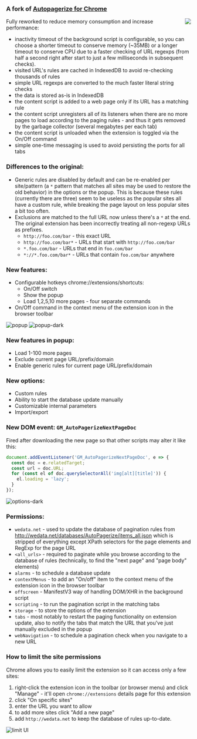 ### A fork of [Autopagerize for Chrome](https://github.com/swdyh/autopagerize_for_chrome)

<img align="right" src="https://i.imgur.com/6wWETeo.png">

Fully reworked to reduce memory consumption and increase performance:

* inactivity timeout of the background script is configurable, so you can choose a shorter timeout to conserve memory (~35MB) or a longer timeout to conserve CPU due to a faster checking of URL regexps (from half a second right after start to just a few milliseconds in subsequent checks).
* visited URL's rules are cached in IndexedDB to avoid re-checking thousands of rules
* simple URL regexps are converted to the much faster literal string checks
* the data is stored as-is in IndexedDB
* the content script is added to a web page only if its URL has a matching rule
* the content script unregisters all of its listeners when there are no more pages to load according to the paging rules - and thus it gets removed by the garbage collector (several megabytes per each tab)
* the content script is unloaded when the extension is toggled via the On/Off command
* simple one-time messaging is used to avoid persisting the ports for all tabs

### Differences to the original:

* Generic rules are disabled by default and can be re-enabled per site/pattern (a `*` pattern that matches all sites may be used to restore the old behavior) in the options or the popup. This is because these rules (currently there are three) seem to be useless as the popular sites all have a custom rule, while breaking the page layout on less popular sites a bit too often.
* Exclusions are matched to the full URL now unless there's a `*` at the end. The original extension has been incorrectly treating all non-regexp URLs as prefixes.
  * `http://foo.com/bar` - this exact URL
  * `http://foo.com/bar*` - URLs that start with `http://foo.com/bar`
  * `*.foo.com/bar` - URLs that end in `foo.com/bar`
  * `*://*.foo.com/bar*` - URLs that contain `foo.com/bar` anywhere

### New features:

* Configurable hotkeys chrome://extensions/shortcuts:
  * On/Off switch
  * Show the popup
  * Load 1,2,5,10 more pages - four separate commands
* On/Off command in the context menu of the extension icon in the browser toolbar

![popup](https://i.imgur.com/8tqVUxs.png) ![popup-dark](https://i.imgur.com/aV2cyw8.png)

### New features in popup:

* Load 1-100 more pages
* Exclude current page URL/prefix/domain
* Enable generic rules for current page URL/prefix/domain

### New options:

* Custom rules
* Ability to start the database update manually
* Customizable internal parameters
* Import/export

### New DOM event: `GM_AutoPagerizeNextPageDoc`

Fired after downloading the new page so that other scripts may alter it like this:
```js
document.addEventListener('GM_AutoPagerizeNextPageDoc', e => {
  const doc = e.relatedTarget;
  const url = doc.URL;
  for (const el of doc.querySelectorAll('img[alt][title]')) {
    el.loading = 'lazy';
  }
});
```

![options-dark](https://i.imgur.com/4GNQkYw.png)

### Permissions:

* `wedata.net` - used to update the database of pagination rules from http://wedata.net/databases/AutoPagerize/items_all.json which is stripped of everything except XPath selectors for the page elements and RegExp for the page URL
* `<all_urls>` - required to paginate while you browse according to the database of rules (technically, to find the "next page" and "page body" elements)
* `alarms` - to schedule a database update
* `contextMenus` - to add an "On/off" item to the context menu of the extension icon in the browser toolbar
* `offscreen` - ManifestV3 way of handling DOM/XHR in the background script
* `scripting` - to run the pagination script in the matching tabs
* `storage` - to store the options of the extension
* `tabs` - most notably to restart the paging functionality on extension update, also to notify the tabs that match the URL that you've just manually excluded in the popup
* `webNavigation` - to schedule a pagination check when you navigate to a new URL

### How to limit the site permissions

Chrome allows you to easily limit the extension so it can access only a few sites:

1. right-click the extension icon in the toolbar (or browser menu) and click "Manage" - it'll open `chrome://extensions` details page for this extension
2. click "On specific sites"
3. enter the URL you want to allow
4. to add more sites click "Add a new page"
5. add `http://wedata.net` to keep the database of rules up-to-date.

![limit UI](https://i.imgur.com/F2nqVdL.png)
